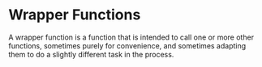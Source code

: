 # Wrapper Functions

A wrapper function is a function that is intended to call one or more other functions,
sometimes purely for convenience, and sometimes adapting them to do a slightly 
different task in the process. 
